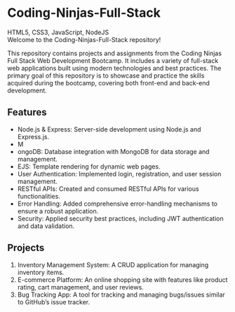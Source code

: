 # Coding-Ninjas-Full-Stack
HTML5, CSS3, JavaScript, NodeJS
<br>
Welcome to the Coding-Ninjas-Full-Stack repository!

This repository contains projects and assignments from the Coding Ninjas Full Stack Web Development Bootcamp. It includes a variety of full-stack web applications built using modern technologies and best practices. The primary goal of this repository is to showcase and practice the skills acquired during the bootcamp, covering both front-end and back-end development.

## Features
<ul>
<li>Node.js & Express: Server-side development using Node.js and Express.js. </li>
<li>M<li>ongoDB: Database integration with MongoDB for data storage and management.</li>
<li>EJS: Template rendering for dynamic web pages.</li>
<li>User Authentication: Implemented login, registration, and user session management.</li>
<li>RESTful APIs: Created and consumed RESTful APIs for various functionalities.</li>
<li>Error Handling: Added comprehensive error-handling mechanisms to ensure a robust application.</li>
<li>Security: Applied security best practices, including JWT authentication and data validation.</li>
</ul>

## Projects
<ol>
<li>Inventory Management System: A CRUD application for managing inventory items.</li>
<li>E-commerce Platform: An online shopping site with features like product rating, cart management, and user reviews.</li>
<li>Bug Tracking App: A tool for tracking and managing bugs/issues similar to GitHub’s issue tracker.</li>
</ol>
